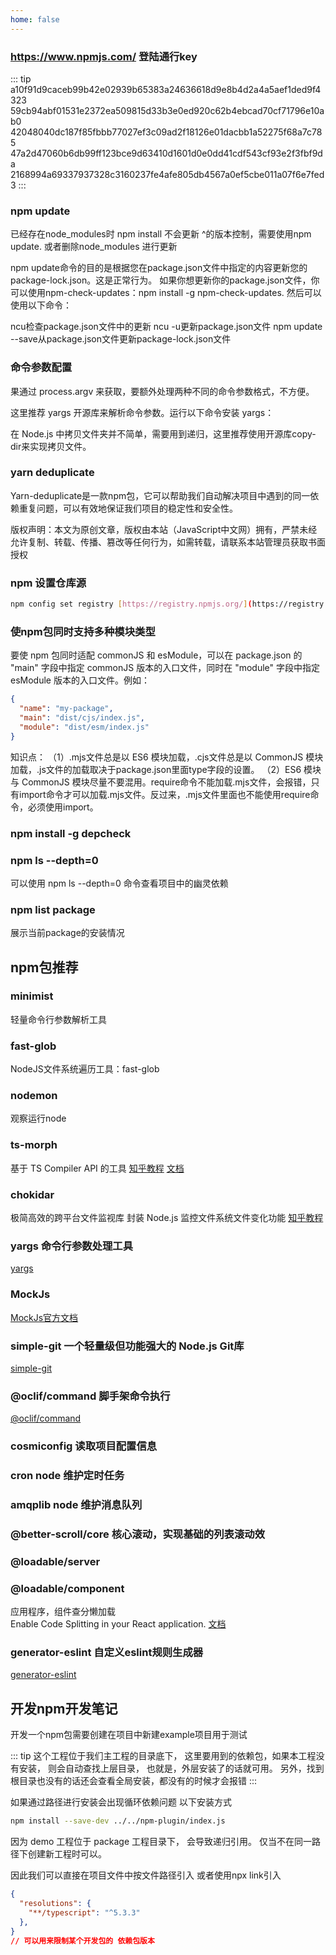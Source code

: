 ```yaml
---
home: false
---
```


### https://www.npmjs.com/ 登陆通行key

::: tip
a10f91d9caceb99b42e02939b65383a24636618d9e8b4d2a4a5aef1ded9f4323
59cb94abf01531e2372ea509815d33b3e0ed920c62b4ebcad70cf71796e10ab0
42048040dc187f85fbbb77027ef3c09ad2f18126e01dacbb1a52275f68a7c785
47a2d47060b6db99ff123bce9d63410d1601d0e0dd41cdf543cf93e2f3fbf9da
2168994a69337937328c3160237fe4afe805db4567a0ef5cbe011a07f6e7fed3
:::

### npm update

已经存在node_modules时 npm install 不会更新 ^的版本控制，需要使用npm update. 或者删除node_modules 进行更新

npm update命令的目的是根据您在package.json文件中指定的内容更新您的package-lock.json。这是正常行为。
如果你想更新你的package.json文件，你可以使用npm-check-updates：npm install -g npm-check-updates.
然后可以使用以下命令：

ncu检查package.json文件中的更新
ncu -u更新package.json文件
npm update --save从package.json文件更新package-lock.json文件

### 命令参数配置

果通过 process.argv 来获取，要额外处理两种不同的命令参数格式，不方便。

这里推荐 yargs 开源库来解析命令参数。运行以下命令安装 yargs：

在 Node.js 中拷贝文件夹并不简单，需要用到递归，这里推荐使用开源库copy-dir来实现拷贝文件。

### yarn deduplicate

Yarn-deduplicate是一款npm包，它可以帮助我们自动解决项目中遇到的同一依赖重复问题，可以有效地保证我们项目的稳定性和安全性。

版权声明：本文为原创文章，版权由本站（JavaScript中文网）拥有，严禁未经允许复制、转载、传播、篡改等任何行为，如需转载，请联系本站管理员获取书面授权

### npm 设置仓库源
``` bash
npm config set registry [https://registry.npmjs.org/](https://registry.npmjs.org/)
```

### 使npm包同时支持多种模块类型

要使 npm 包同时适配 commonJS 和 esModule，可以在 package.json 的 "main" 字段中指定 commonJS 版本的入口文件，同时在 "module" 字段中指定 esModule 版本的入口文件。例如：
``` json
{
  "name": "my-package",
  "main": "dist/cjs/index.js",
  "module": "dist/esm/index.js"
}
```

知识点：
（1）.mjs文件总是以 ES6 模块加载，.cjs文件总是以 CommonJS 模块加载，.js文件的加载取决于package.json里面type字段的设置。
（2）ES6 模块与 CommonJS 模块尽量不要混用。require命令不能加载.mjs文件，会报错，只有import命令才可以加载.mjs文件。反过来，.mjs文件里面也不能使用require命令，必须使用import。

### npm install -g depcheck

### npm ls --depth=0
可以使用 npm ls --depth=0 命令查看项目中的幽灵依赖

### npm list package
展示当前package的安装情况 

## npm包推荐

### minimist
轻量命令行参数解析工具

### fast-glob
NodeJS文件系统遍历工具：fast-glob

### nodemon
观察运行node

### ts-morph
基于 TS Compiler API 的工具
[知乎教程](https://zhuanlan.zhihu.com/p/616134364)
[文档](https://ts-morph.com/utilities)

### chokidar
极简高效的跨平台文件监视库 封装 Node.js 监控文件系统文件变化功能
[知乎教程](https://zhuanlan.zhihu.com/p/601689232?utm_id=0)

### yargs 命令行参数处理工具
[yargs](https://www.npmjs.com/package/yargs)

### MockJs
[MockJs官方文档](http://mockjs.com/)

### simple-git 一个轻量级但功能强大的 Node.js Git库
[simple-git](https://juejin.cn/post/7229906749070721085)

### @oclif/command 脚手架命令执行
[@oclif/command](https://zhuanlan.zhihu.com/p/54538055)

### cosmiconfig 读取项目配置信息

### cron node 维护定时任务

### amqplib node 维护消息队列

### @better-scroll/core 核心滚动，实现基础的列表滚动效

### @loadable/server

### @loadable/component
应用程序，组件查分懒加载   
Enable Code Splitting in your React application. [文档](https://loadable-components.com/)

### 

### generator-eslint 自定义eslint规则生成器
[generator-eslint](https://github.com/eslint/generator-eslint)

## 开发npm开发笔记
开发一个npm包需要创建在项目中新建example项目用于测试

::: tip
这个工程位于我们主工程的目录底下，
这里要用到的依赖包，如果本工程没有安装，
则会自动查找上层目录，
也就是，外层安装了的话就可用。
另外，找到根目录也没有的话还会查看全局安装，都没有的时候才会报错 
:::

如果通过路径进行安装会出现循环依赖问题
以下安装方式
``` bash
npm install --save-dev ../../npm-plugin/index.js
```
因为 demo 工程位于 package 工程目录下，
会导致递归引用。
仅当不在同一路径下创建新工程时可以。

因此我们可以直接在项目文件中按文件路径引入 或者使用npx link引入

``` json
{
  "resolutions": {
    "**/typescript": "^5.3.3"
  },
}
// 可以用来限制某个开发包的 依赖包版本
```

